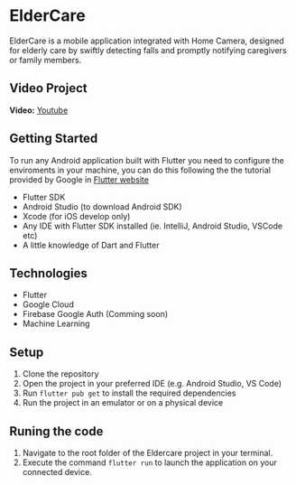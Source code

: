 # ElderCare

ElderCare is a mobile application integrated with Home Camera, designed for elderly care by swiftly detecting falls and promptly notifying caregivers or family members.

## Video Project

**Video:** [Youtube](https://www.youtube.com/watch?v=dkdzTnIheRg)

## Getting Started

To run any Android application built with Flutter you need to configure the enviroments in your machine, you can do this following the the tutorial provided by Google in [Flutter website](https://flutter.dev/docs/get-started/install)

- Flutter SDK
- Android Studio (to download Android SDK)
- Xcode (for iOS develop only)
- Any IDE with Flutter SDK installed (ie. IntelliJ, Android Studio, VSCode etc)
- A little knowledge of Dart and Flutter

## Technologies

- Flutter
- Google Cloud
- Firebase Google Auth (Comming soon)
- Machine Learning

## Setup

1. Clone the repository
2. Open the project in your preferred IDE (e.g. Android Studio, VS Code)
3. Run `flutter pub get` to install the required dependencies
4. Run the project in an emulator or on a physical device

## Runing the code

1. Navigate to the root folder of the Eldercare project in your terminal.
2. Execute the command `flutter run` to launch the application on your connected device.
